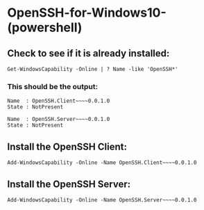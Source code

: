 # OpenSSH-for-Windows10-(powershell)

## Check to see if it is already installed:
``` 
Get-WindowsCapability -Online | ? Name -like 'OpenSSH*' 
```
### This should be the output:
```
Name  : OpenSSH.Client~~~~0.0.1.0
State : NotPresent

Name  : OpenSSH.Server~~~~0.0.1.0
State : NotPresent
```

## Install the OpenSSH Client:
```
Add-WindowsCapability -Online -Name OpenSSH.Client~~~~0.0.1.0
```
## Install the OpenSSH Server:
```
Add-WindowsCapability -Online -Name OpenSSH.Server~~~~0.0.1.0
```